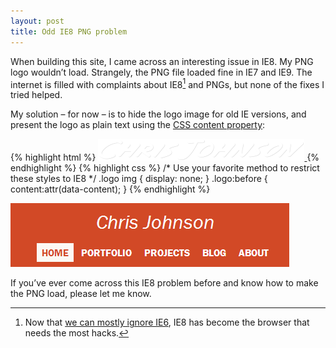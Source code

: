 ```yaml
---
layout: post
title: Odd IE8 PNG problem
---
```


When building this site, I came across an interesting issue in IE8. My PNG logo wouldn’t load. Strangely, the PNG file loaded fine in IE7 and IE9. The internet is filled with complaints about IE8[^ie8] and PNGs, but none of the fixes I tried helped.

My solution – for now – is to hide the logo image for old IE versions, and present the logo as plain text using the [CSS content property](https://developer.mozilla.org/en-US/docs/CSS/content):

{% highlight html %}
<a href="/" class="logo" data-content="Chris Johnson">
  <img src="/img/logo@2x.png" width="330" alt="Chris Johnson">
</a>
{% endhighlight %}
{% highlight css %}
/* Use your favorite method to restrict these styles to IE8 */
.logo img { display: none; } 
.logo:before { content:attr(data-content); }
{% endhighlight %}

![Header in IE8](/blog/images/2013/04/ie8-header.png)

If you’ve ever come across this IE8 problem before and know how to make the PNG load, please let me know.

[^ie8]: Now that [we can mostly ignore IE6](http://www.ie6countdown.com/), IE8 has become the browser that needs the most hacks.